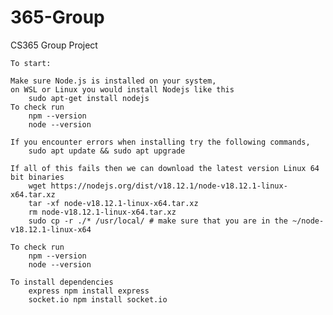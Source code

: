 # 365-Group
CS365 Group Project

    To start:

    Make sure Node.js is installed on your system,
    on WSL or Linux you would install Nodejs like this 
        sudo apt-get install nodejs
    To check run 
        npm --version 
        node --version

    If you encounter errors when installing try the following commands, 
        sudo apt update && sudo apt upgrade

    If all of this fails then we can download the latest version Linux 64 bit binaries
        wget https://nodejs.org/dist/v18.12.1/node-v18.12.1-linux-x64.tar.xz
        tar -xf node-v18.12.1-linux-x64.tar.xz
        rm node-v18.12.1-linux-x64.tar.xz
        sudo cp -r ./* /usr/local/ # make sure that you are in the ~/node-v18.12.1-linux-x64

    To check run 
        npm --version 
        node --version

    To install dependencies
        express npm install express
        socket.io npm install socket.io

